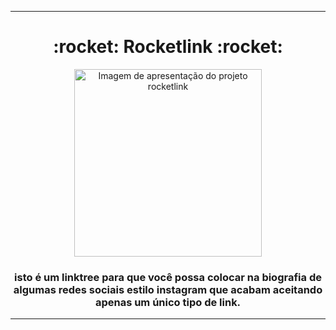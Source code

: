 <hr>

<div align="center">
<h1> :rocket: Rocketlink :rocket: </h1>

<img src="https://i.imgur.com/C88tbwu.png?1" alt="Imagem de apresentação do projeto rocketlink" width="300" />

<h3>
isto é um linktree para que você possa colocar na biografia 
de algumas redes sociais estilo instagram que acabam aceitando apenas um único tipo de link.
</h3>

</div>

<hr>
